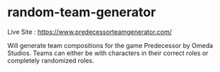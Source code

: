 # random-team-generator
Live Site : 
https://www.predecessorteamgenerator.com/

Will generate team compositions for the game Predecessor by Omeda Studios. 
Teams can either be with characters in their correct roles or completely randomized roles. 
